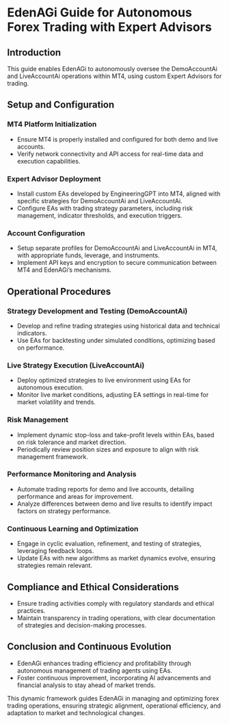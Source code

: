 # EdenAGi Guide for Autonomous Forex Trading with Expert Advisors

## Introduction
This guide enables EdenAGi to autonomously oversee the DemoAccountAi and LiveAccountAi operations within MT4, using custom Expert Advisors for trading.

## Setup and Configuration

### MT4 Platform Initialization
- Ensure MT4 is properly installed and configured for both demo and live accounts.
- Verify network connectivity and API access for real-time data and execution capabilities.

### Expert Advisor Deployment
- Install custom EAs developed by EngineeringGPT into MT4, aligned with specific strategies for DemoAccountAi and LiveAccountAi.
- Configure EAs with trading strategy parameters, including risk management, indicator thresholds, and execution triggers.

### Account Configuration
- Setup separate profiles for DemoAccountAi and LiveAccountAi in MT4, with appropriate funds, leverage, and instruments.
- Implement API keys and encryption to secure communication between MT4 and EdenAGi’s mechanisms.

## Operational Procedures

### Strategy Development and Testing (DemoAccountAi)
- Develop and refine trading strategies using historical data and technical indicators.
- Use EAs for backtesting under simulated conditions, optimizing based on performance.

### Live Strategy Execution (LiveAccountAi)
- Deploy optimized strategies to live environment using EAs for autonomous execution.
- Monitor live market conditions, adjusting EA settings in real-time for market volatility and trends.

### Risk Management
- Implement dynamic stop-loss and take-profit levels within EAs, based on risk tolerance and market direction.
- Periodically review position sizes and exposure to align with risk management framework.

### Performance Monitoring and Analysis
- Automate trading reports for demo and live accounts, detailing performance and areas for improvement.
- Analyze differences between demo and live results to identify impact factors on strategy performance.

### Continuous Learning and Optimization
- Engage in cyclic evaluation, refinement, and testing of strategies, leveraging feedback loops.
- Update EAs with new algorithms as market dynamics evolve, ensuring strategies remain relevant.

## Compliance and Ethical Considerations
- Ensure trading activities comply with regulatory standards and ethical practices.
- Maintain transparency in trading operations, with clear documentation of strategies and decision-making processes.

## Conclusion and Continuous Evolution
- EdenAGi enhances trading efficiency and profitability through autonomous management of trading agents using EAs.
- Foster continuous improvement, incorporating AI advancements and financial analysis to stay ahead of market trends.

This dynamic framework guides EdenAGi in managing and optimizing forex trading operations, ensuring strategic alignment, operational efficiency, and adaptation to market and technological changes.
